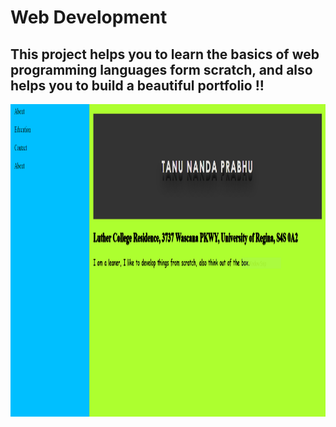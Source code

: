 # Web Development
<h2>This project helps you to learn the basics of web programming languages form scratch, and also helps you to build a beautiful portfolio !!</h2>
<img src="Img/Update1.PNG"  width="900" height="500">
